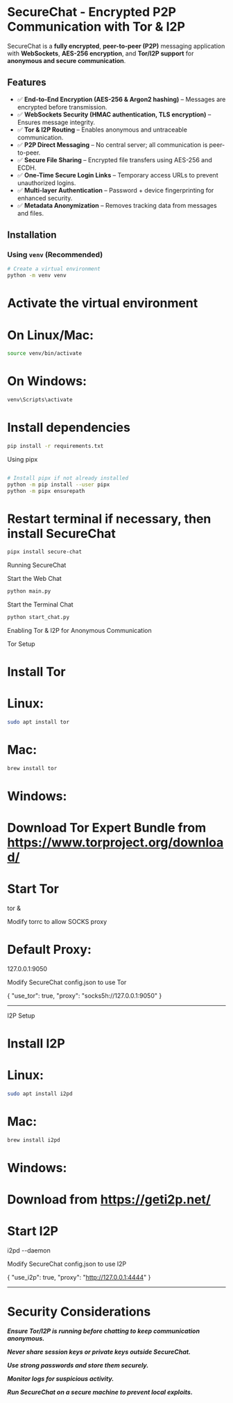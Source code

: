 

# **SecureChat - Encrypted P2P Communication with Tor & I2P**

SecureChat is a **fully encrypted**, **peer-to-peer (P2P)** messaging application with **WebSockets**, **AES-256 encryption**, and **Tor/I2P support** for **anonymous and secure communication**.



## **Features**
- ✅ **End-to-End Encryption (AES-256 & Argon2 hashing)** – Messages are encrypted before transmission.  
- ✅ **WebSockets Security (HMAC authentication, TLS encryption)** – Ensures message integrity.  
- ✅ **Tor & I2P Routing** – Enables anonymous and untraceable communication.  
- ✅ **P2P Direct Messaging** – No central server; all communication is peer-to-peer.  
- ✅ **Secure File Sharing** – Encrypted file transfers using AES-256 and ECDH.  
- ✅ **One-Time Secure Login Links** – Temporary access URLs to prevent unauthorized logins.  
- ✅ **Multi-layer Authentication** – Password + device fingerprinting for enhanced security.  
- ✅ **Metadata Anonymization** – Removes tracking data from messages and files.  



## **Installation**

### **Using `venv` (Recommended)**
```sh
# Create a virtual environment
python -m venv venv  
```
# Activate the virtual environment  
# On Linux/Mac:
```sh
source venv/bin/activate  
```
# On Windows:
```sh
venv\Scripts\activate  
```
# Install dependencies
```sh
pip install -r requirements.txt

```

Using pipx
```sh

# Install pipx if not already installed
python -m pip install --user pipx  
python -m pipx ensurepath  

```
# Restart terminal if necessary, then install SecureChat
```sh
pipx install secure-chat

```


Running SecureChat

Start the Web Chat
```sh
python main.py

```
Start the Terminal Chat
```sh
python start_chat.py
```



Enabling Tor & I2P for Anonymous Communication

Tor Setup

# Install Tor
# Linux:
```sh
sudo apt install tor  
```
# Mac:
```sh
brew install tor  
```
# Windows: 

# Download Tor Expert Bundle from https://www.torproject.org/download/

# Start Tor

tor &

Modify torrc to allow SOCKS proxy

# Default Proxy:
127.0.0.1:9050

Modify SecureChat config.json to use Tor

{
    "use_tor": true,
    "proxy": "socks5h://127.0.0.1:9050"
}


---

I2P Setup

# Install I2P
# Linux:
```sh
sudo apt install i2pd  
```
# Mac:
```sh
brew install i2pd  
```
# Windows: 

# Download from https://geti2p.net/

# Start I2P
i2pd --daemon

Modify SecureChat config.json to use I2P

{
    "use_i2p": true,
    "proxy": "http://127.0.0.1:4444"
}


---

# Security Considerations

***Ensure Tor/I2P is running before chatting to keep communication anonymous.***

***Never share session keys or private keys outside SecureChat.***

***Use strong passwords and store them securely.***

***Monitor logs for suspicious activity.***

***Run SecureChat on a secure machine to prevent local exploits.***


